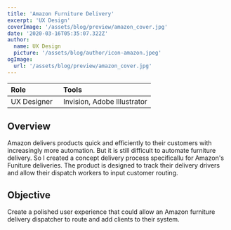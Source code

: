 ```yaml
---
title: 'Amazon Furniture Delivery'
excerpt: 'UX Design'
coverImage: '/assets/blog/preview/amazon_cover.jpg'
date: '2020-03-16T05:35:07.322Z'
author:
  name: UX Design
  picture: '/assets/blog/author/icon-amazon.jpeg'
ogImage:
  url: '/assets/blog/preview/amazon_cover.jpg'
---
```

| Role   |  Tools    | 
| :----- | :------- |
| UX Designer  &nbsp;| Invision, Adobe Illustrator |
           
## Overview 

Amazon delivers products quick and efficiently to their customers with increasingly more automation. But it is still difficult to automate furniture delivery. So I created a concept delivery process specificallu for Amazon's Funiture deliveries. The product is designed to track their delivery drivers and allow their dispatch workers to input customer routing.

## Objective 

Create a polished user experience that could allow an Amazon furniture delivery dispatcher to route and add clients to their system.
